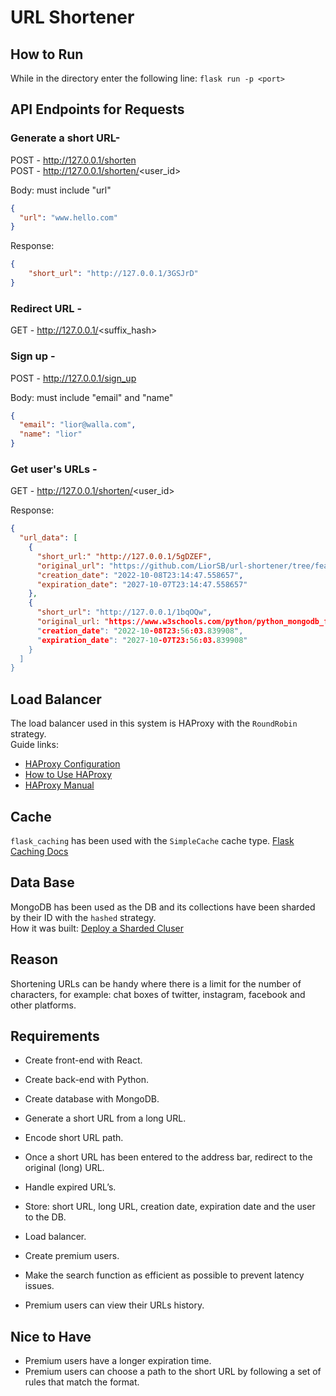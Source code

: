 # URL Shortener

## How to Run
While in the directory enter the following line: `flask run -p <port>`

## API Endpoints for Requests
### Generate a short URL-
POST - http://127.0.0.1/shorten <br>
POST - http://127.0.0.1/shorten/<user_id>

Body: must include "url"
```json
{
  "url": "www.hello.com"
}
```

Response:<br>
```json
{
    "short_url": "http://127.0.0.1/3GSJrD"
}
```

### Redirect URL -
GET - http://127.0.0.1/<suffix_hash>

### Sign up -
POST - http://127.0.0.1/sign_up

Body: must include "email" and "name"
```json
{
  "email": "lior@walla.com",
  "name": "lior"
}
```

### Get user's URLs -
GET - http://127.0.0.1/shorten/<user_id>

Response:<br>
```json
{
  "url_data": [
    {
      "short_url:" "http://127.0.0.1/5gDZEF",
      "original_url": "https://github.com/LiorSB/url-shortener/tree/feature/backend-db-ds",
      "creation_date": "2022-10-08T23:14:47.558657",
      "expiration_date": "2027-10-07T23:14:47.558657"
    },
    {
      "short_url": "http://127.0.0.1/1bqOQw",
      "original_url: "https://www.w3schools.com/python/python_mongodb_find.asp",
      "creation_date": "2022-10-08T23:56:03.839908",
      "expiration_date": "2027-10-07T23:56:03.839908"
    }
  ]
}
```

## Load Balancer
The load balancer used in this system is HAProxy with the `RoundRobin` strategy.<br>
Guide links: 
- [HAProxy Configuration](https://www.haproxy.com/blog/the-four-essential-sections-of-an-haproxy-configuration/#:~:text=There%20are%20four%20essential%20sections,routed%20to%20your%20backend%20servers.)
- [How to Use HAProxy](https://www.digitalocean.com/community/tutorials/how-to-use-haproxy-to-set-up-http-load-balancing-on-an-ubuntu-vps)
- [HAProxy Manual](https://www.haproxy.org/download/1.4/doc/configuration.txt)

## Cache
`flask_caching` has been used with the `SimpleCache` cache type. [Flask Caching Docs](https://flask-caching.readthedocs.io/en/latest/)

## Data Base
MongoDB has been used as the DB and its collections have been sharded by their ID with the `hashed` strategy.<br>
How it was built: [Deploy a Sharded Cluser](https://www.mongodb.com/docs/manual/tutorial/deploy-shard-cluster/)

## Reason
Shortening URLs can be handy where there is a limit for the number of characters, for example: chat boxes of twitter, instagram, facebook and other platforms.

## Requirements
- Create front-end with React.
- Create back-end with Python.
- Create database with MongoDB.

- Generate a short URL from a long URL.
- Encode short URL path.
- Once a short URL has been entered to the address bar, redirect to the original (long) URL.
- Handle expired URL’s.
- Store: short URL, long URL, creation date, expiration date and the user to the DB.
- Load balancer.
- Create premium users.
- Make the search function as efficient as possible to prevent latency issues.
- Premium users can view their URLs history.

## Nice to Have
- Premium users have a longer expiration time.
- Premium users can choose a path to the short URL by following a set of rules that match the format.
